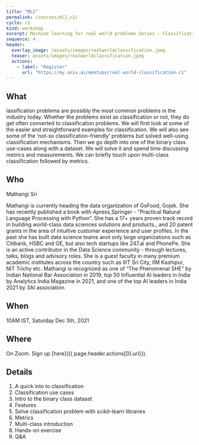 ```yaml
---
title: "ML2"
permalink: /courses/ml2_c1/
cycle: c1
kind: workshop
excerpt: Machine learning for real world problems Series - Classification
sequence: 4
header:
  overlay_image: /assets/images/realworldclassification.jpeg
  teaser: assets/images/realworldclassification.jpeg
  actions:
    - label: "Register"
      url: "https://my.univ.ai/meetups/real-world-classification-c1"
---
```


## What

lassification problems are possibly the most common problems in the industry today. Whether the problems exist as classification or not, they do get often converted to classification problems. We will first look at some of the easier and straightforward examples for classification. We will also see some of the ‘not-so classification-friendly’ problems but solved well-using classification mechanisms. Then we go depth into one of the binary class use-cases along with a dataset. We will solve it and spend time discussing metrics and measurements. We can briefly touch upon multi-class classification followed by metrics. 


## Who

Mathangi Sri

Mathangi is currently heading the data organization of GoFood, Gojek. She has recently published a book with Apress,Springer - “Practical Natural Language Processing with Python”. She has a 17+ years proven track record in building world-class data sciences solutions and products., and 20 patent grants in the area of intuitive customer experience and user profiles.  In the past she has built data science teams anot only large organizations such as Citibank, HSBC and GE, but also tech startups like 247.ai and PhonePe. She is an active contributor in the Data Science community - through lectures, talks, blogs and advisory roles. She is a guest faculty in many premium academic institutes across the country such as IIIT Sri City, IIM Kashipur, NIT Trichy etc. Mathangi is recognized as one of “The Phenomenal SHE” by Indian National Bar Association in 2019, top 50 Influential AI leaders in India by Analytics India Magazine in 2021, and one of the top AI leaders in India 2021 by 3AI association.

## When

10AM IST, Saturday Dec 5th, 2021

## Where

On Zoom. Sign up [here]({{ page.header.actions[0].url}}).

## Details

1. A quick into to classification
2. Classification use cases
3. Intro to the binary class dataset
4. Features
5. Solve classification problem with scikit-learn libraries
6. Metrics
7. Multi-class introduction
8. Hands-on exercise
9. Q&A
